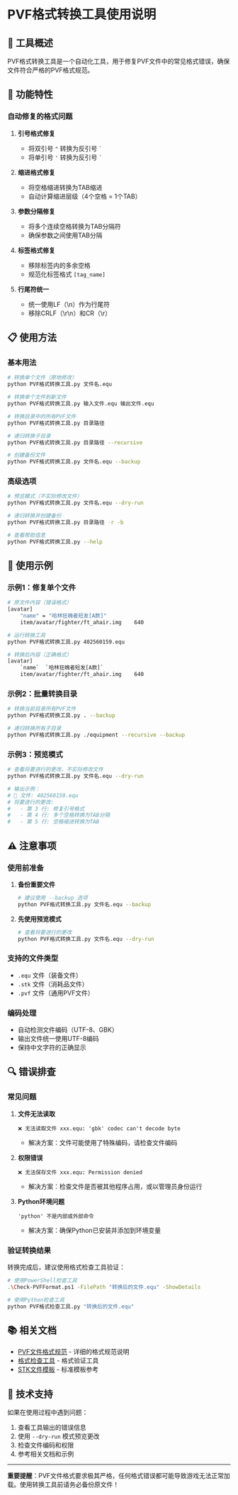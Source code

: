 # PVF格式转换工具使用说明

## 📖 工具概述

PVF格式转换工具是一个自动化工具，用于修复PVF文件中的常见格式错误，确保文件符合严格的PVF格式规范。

## 🔧 功能特性

### 自动修复的格式问题

1. **引号格式修复**
   - 将双引号 `"` 转换为反引号 `` ` ``
   - 将单引号 `'` 转换为反引号 `` ` ``

2. **缩进格式修复**
   - 将空格缩进转换为TAB缩进
   - 自动计算缩进层级（4个空格 = 1个TAB）

3. **参数分隔修复**
   - 将多个连续空格转换为TAB分隔符
   - 确保参数之间使用TAB分隔

4. **标签格式修复**
   - 移除标签内的多余空格
   - 规范化标签格式 `[tag_name]`

5. **行尾符统一**
   - 统一使用LF（\n）作为行尾符
   - 移除CRLF（\r\n）和CR（\r）

## 📋 使用方法

### 基本用法

```bash
# 转换单个文件（原地修改）
python PVF格式转换工具.py 文件名.equ

# 转换单个文件到新文件
python PVF格式转换工具.py 输入文件.equ 输出文件.equ

# 转换目录中的所有PVF文件
python PVF格式转换工具.py 目录路径

# 递归转换子目录
python PVF格式转换工具.py 目录路径 --recursive

# 创建备份文件
python PVF格式转换工具.py 文件名.equ --backup
```

### 高级选项

```bash
# 预览模式（不实际修改文件）
python PVF格式转换工具.py 文件名.equ --dry-run

# 递归转换并创建备份
python PVF格式转换工具.py 目录路径 -r -b

# 查看帮助信息
python PVF格式转换工具.py --help
```

## 📝 使用示例

### 示例1：修复单个文件

```bash
# 原文件内容（错误格式）
[avatar]
    "name" = "哈林狂魄者短发[A款]"
    item/avatar/fighter/ft_ahair.img    640

# 运行转换工具
python PVF格式转换工具.py 402560159.equ

# 转换后内容（正确格式）
[avatar]
	`name`	`哈林狂魄者短发[A款]`
	item/avatar/fighter/ft_ahair.img	640
```

### 示例2：批量转换目录

```bash
# 转换当前目录所有PVF文件
python PVF格式转换工具.py . --backup

# 递归转换所有子目录
python PVF格式转换工具.py ./equipment --recursive --backup
```

### 示例3：预览模式

```bash
# 查看将要进行的更改，不实际修改文件
python PVF格式转换工具.py 文件名.equ --dry-run

# 输出示例：
# 📄 文件: 402560159.equ
# 将要进行的更改:
#   - 第 3 行: 修复引号格式
#   - 第 4 行: 多个空格转换为TAB分隔
#   - 第 5 行: 空格缩进转换为TAB
```

## ⚠️ 注意事项

### 使用前准备

1. **备份重要文件**
   ```bash
   # 建议使用 --backup 选项
   python PVF格式转换工具.py 文件名.equ --backup
   ```

2. **先使用预览模式**
   ```bash
   # 查看将要进行的更改
   python PVF格式转换工具.py 文件名.equ --dry-run
   ```

### 支持的文件类型

- `.equ` 文件（装备文件）
- `.stk` 文件（消耗品文件）
- `.pvf` 文件（通用PVF文件）

### 编码处理

- 自动检测文件编码（UTF-8、GBK）
- 输出文件统一使用UTF-8编码
- 保持中文字符的正确显示

## 🔍 错误排查

### 常见问题

1. **文件无法读取**
   ```
   ❌ 无法读取文件 xxx.equ: 'gbk' codec can't decode byte
   ```
   - 解决方案：文件可能使用了特殊编码，请检查文件编码

2. **权限错误**
   ```
   ❌ 无法保存文件 xxx.equ: Permission denied
   ```
   - 解决方案：检查文件是否被其他程序占用，或以管理员身份运行

3. **Python环境问题**
   ```
   'python' 不是内部或外部命令
   ```
   - 解决方案：确保Python已安装并添加到环境变量

### 验证转换结果

转换完成后，建议使用格式检查工具验证：

```bash
# 使用PowerShell检查工具
.\Check-PVFFormat.ps1 -FilePath "转换后的文件.equ" -ShowDetails

# 使用Python检查工具
python PVF格式检查工具.py "转换后的文件.equ"
```

## 📚 相关文档

- [PVF文件格式规范](./PVF文件格式规范.md) - 详细的格式规范说明
- [格式检查工具](./PVF格式检查工具.py) - 格式验证工具
- [STK文件模板](../04-实用工具/STK文件模板.md) - 标准模板参考

## 🤝 技术支持

如果在使用过程中遇到问题：

1. 查看工具输出的错误信息
2. 使用 `--dry-run` 模式预览更改
3. 检查文件编码和权限
4. 参考相关文档和示例

---

**重要提醒**：PVF文件格式要求极其严格，任何格式错误都可能导致游戏无法正常加载。使用转换工具前请务必备份原文件！